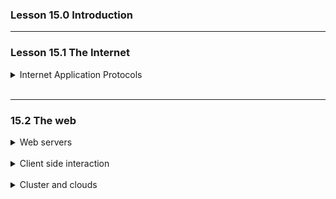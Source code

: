 ### Lesson 15.0 Introduction

---

### Lesson 15.1 The Internet

<details>
  <summary>Internet Application Protocols</summary>

Internet communication relies on multiple protocol layers.
The `application layer` focuses on what data is send an how it's used. Common Internet applications like `email`, `web browsing` and `voice over IP (VoIP)` use different protocols.

- `Email` uses `SMTP` (to send) , `POP/IMAP` (to fetch) and may also use `HTTP` for webmail.
- `VoIP` (e.g Skype) offten starts with a server to connect usesr, then switches to peer-to-peer connection
- `Web browsing` uses `HTTP/HTTPS`, where browsers (clients) request pages from servers using `URL's`
- URLs are translated to IP addresses by the `DNS` protocol, which uses `UDP` die to its simple request-reply format.

</br>

</details>

</br>

---

### 15.2 The web

<details>
  <summary>Web servers</summary>

</br>

Web pages are delivered using the HTTP protocol, where `clients request` and `servers respond` with HTML.

Originallt, URL's pointed directly to `static HTML files` on a server.
Today, most websites are `dynamic`, meaning pages are generated on request using:

- `Templates` for layout and design
- `Databases` for content like titles or user progress
- `Assets` (e.g videos, images) stored as separate files.

Many modern websites use scripts (lik PHO) or `routing engines` to interpret URLs and create pages dynamically. The routing engines determines which template and data to use, and a `templating engine `builds the final HTML pagfe for the browser.

</br>

</details>

</br>

<details>
  <summary>Client side interaction</summary>

</br>

Modern websites are interactive, not just static pages. `Early interaction` used simple `links`, but today's features (like video controls) require `client-side interaction`, handled in the browser using `JS`.

JS has evolved to handle more advanced tasks, like `client-side templating`, where the browser receives a `template` and `data` separately and combines them into a web page.
This makes websites faster and more responsive.

</br>

</details>

</br>

<details>
  <summary>Cluster and clouds</summary>

Modern web servers are rarely single computers - they are usually `clusters` of multiple machines sharing tasks like routing and databse access. A single physical server can host many webistes using virtual servers, implemented as either:

- Hypertext Transfer Protocol (HTTP)
- Uniform Resource Locator (URL)

</details>

</br>
